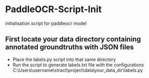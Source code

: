 # PaddleOCR-Script-Init
initialisation script for paddleocr model

## First locate your data directory containing annotated groundtruths with JSON files
- Place the labels.py script into that same directory
- Run the script to generate labels.txt file with the configurations
C:\Users\username\xtract\project\data\your_data_dir\labels.py

